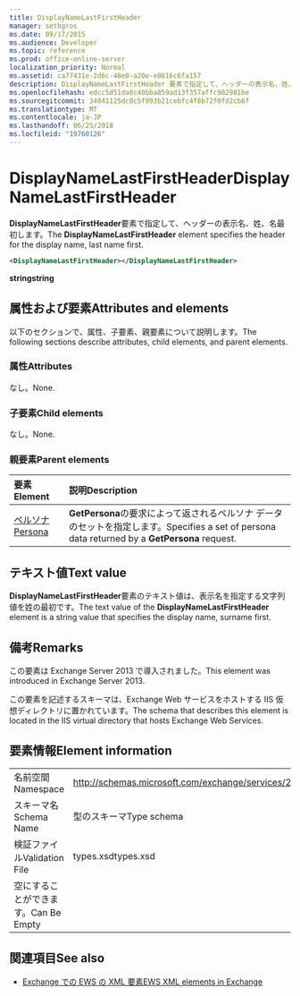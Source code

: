 ```yaml
---
title: DisplayNameLastFirstHeader
manager: sethgros
ms.date: 09/17/2015
ms.audience: Developer
ms.topic: reference
ms.prod: office-online-server
localization_priority: Normal
ms.assetid: ca77431e-2d6c-48e0-a20e-e8616c6fa157
description: DisplayNameLastFirstHeader 要素で指定して、ヘッダーの表示名、姓、名最初します。
ms.openlocfilehash: edcc5d51da0c40bba859ad13f357affc902981be
ms.sourcegitcommit: 34041125dc8c5f993b21cebfc4f8b72f0fd2cb6f
ms.translationtype: MT
ms.contentlocale: ja-JP
ms.lasthandoff: 06/25/2018
ms.locfileid: "19760126"
---
```

# <a name="displaynamelastfirstheader"></a><span data-ttu-id="9e610-103">DisplayNameLastFirstHeader</span><span class="sxs-lookup"><span data-stu-id="9e610-103">DisplayNameLastFirstHeader</span></span>

<span data-ttu-id="9e610-104">**DisplayNameLastFirstHeader**要素で指定して、ヘッダーの表示名、姓、名最初します。</span><span class="sxs-lookup"><span data-stu-id="9e610-104">The **DisplayNameLastFirstHeader** element specifies the header for the display name, last name first.</span></span> 
  
```xml
<DisplayNameLastFirstHeader></DisplayNameLastFirstHeader>
```

 <span data-ttu-id="9e610-105">**string**</span><span class="sxs-lookup"><span data-stu-id="9e610-105">**string**</span></span>
## <a name="attributes-and-elements"></a><span data-ttu-id="9e610-106">属性および要素</span><span class="sxs-lookup"><span data-stu-id="9e610-106">Attributes and elements</span></span>

<span data-ttu-id="9e610-107">以下のセクションで、属性、子要素、親要素について説明します。</span><span class="sxs-lookup"><span data-stu-id="9e610-107">The following sections describe attributes, child elements, and parent elements.</span></span>
  
### <a name="attributes"></a><span data-ttu-id="9e610-108">属性</span><span class="sxs-lookup"><span data-stu-id="9e610-108">Attributes</span></span>

<span data-ttu-id="9e610-109">なし。</span><span class="sxs-lookup"><span data-stu-id="9e610-109">None.</span></span>
  
### <a name="child-elements"></a><span data-ttu-id="9e610-110">子要素</span><span class="sxs-lookup"><span data-stu-id="9e610-110">Child elements</span></span>

<span data-ttu-id="9e610-111">なし。</span><span class="sxs-lookup"><span data-stu-id="9e610-111">None.</span></span>
  
### <a name="parent-elements"></a><span data-ttu-id="9e610-112">親要素</span><span class="sxs-lookup"><span data-stu-id="9e610-112">Parent elements</span></span>

|<span data-ttu-id="9e610-113">**要素**</span><span class="sxs-lookup"><span data-stu-id="9e610-113">**Element**</span></span>|<span data-ttu-id="9e610-114">**説明**</span><span class="sxs-lookup"><span data-stu-id="9e610-114">**Description**</span></span>|
|:-----|:-----|
|[<span data-ttu-id="9e610-115">ペルソナ</span><span class="sxs-lookup"><span data-stu-id="9e610-115">Persona</span></span>](persona.md) <br/> |<span data-ttu-id="9e610-116">**GetPersona**の要求によって返されるペルソナ データのセットを指定します。</span><span class="sxs-lookup"><span data-stu-id="9e610-116">Specifies a set of persona data returned by a **GetPersona** request.</span></span>  <br/> |
   
## <a name="text-value"></a><span data-ttu-id="9e610-117">テキスト値</span><span class="sxs-lookup"><span data-stu-id="9e610-117">Text value</span></span>

<span data-ttu-id="9e610-118">**DisplayNameLastFirstHeader**要素のテキスト値は、表示名を指定する文字列値を姓の最初です。</span><span class="sxs-lookup"><span data-stu-id="9e610-118">The text value of the **DisplayNameLastFirstHeader** element is a string value that specifies the display name, surname first.</span></span> 
  
## <a name="remarks"></a><span data-ttu-id="9e610-119">備考</span><span class="sxs-lookup"><span data-stu-id="9e610-119">Remarks</span></span>

<span data-ttu-id="9e610-120">この要素は Exchange Server 2013 で導入されました。</span><span class="sxs-lookup"><span data-stu-id="9e610-120">This element was introduced in Exchange Server 2013.</span></span>
  
<span data-ttu-id="9e610-121">この要素を記述するスキーマは、Exchange Web サービスをホストする IIS 仮想ディレクトリに置かれています。</span><span class="sxs-lookup"><span data-stu-id="9e610-121">The schema that describes this element is located in the IIS virtual directory that hosts Exchange Web Services.</span></span>
  
## <a name="element-information"></a><span data-ttu-id="9e610-122">要素情報</span><span class="sxs-lookup"><span data-stu-id="9e610-122">Element information</span></span>

|||
|:-----|:-----|
|<span data-ttu-id="9e610-123">名前空間</span><span class="sxs-lookup"><span data-stu-id="9e610-123">Namespace</span></span>  <br/> |http://schemas.microsoft.com/exchange/services/2006/types  <br/> |
|<span data-ttu-id="9e610-124">スキーマ名</span><span class="sxs-lookup"><span data-stu-id="9e610-124">Schema Name</span></span>  <br/> |<span data-ttu-id="9e610-125">型のスキーマ</span><span class="sxs-lookup"><span data-stu-id="9e610-125">Type schema</span></span>  <br/> |
|<span data-ttu-id="9e610-126">検証ファイル</span><span class="sxs-lookup"><span data-stu-id="9e610-126">Validation File</span></span>  <br/> |<span data-ttu-id="9e610-127">types.xsd</span><span class="sxs-lookup"><span data-stu-id="9e610-127">types.xsd</span></span>  <br/> |
|<span data-ttu-id="9e610-128">空にすることができます。</span><span class="sxs-lookup"><span data-stu-id="9e610-128">Can Be Empty</span></span>  <br/> ||
   
## <a name="see-also"></a><span data-ttu-id="9e610-129">関連項目</span><span class="sxs-lookup"><span data-stu-id="9e610-129">See also</span></span>

- [<span data-ttu-id="9e610-130">Exchange での EWS の XML 要素</span><span class="sxs-lookup"><span data-stu-id="9e610-130">EWS XML elements in Exchange</span></span>](ews-xml-elements-in-exchange.md)


